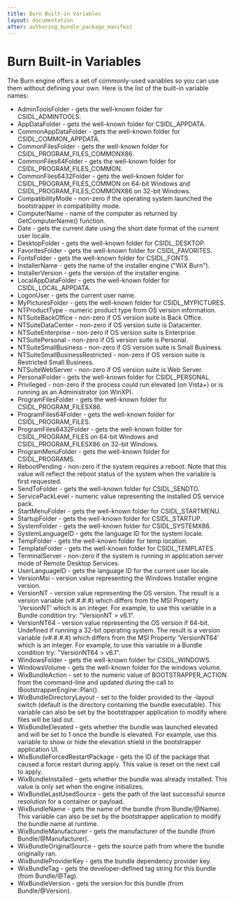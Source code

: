```yaml
---
title: Burn Built-in Variables
layout: documentation
after: authoring_bundle_package_manifest
---
```

# Burn Built-in Variables

The Burn engine offers a set of commonly-used variables so you can use them without defining your own. Here is the list of the built-in variable names:

* AdminToolsFolder - gets the well-known folder for CSIDL\_ADMINTOOLS.
* AppDataFolder - gets the well-known folder for CSIDL\_APPDATA.
* CommonAppDataFolder - gets the well-known folder for CSIDL\_COMMON\_APPDATA.
* CommonFilesFolder - gets the well-known folder for CSIDL\_PROGRAM\_FILES\_COMMONX86.
* CommonFiles64Folder - gets the well-known folder for CSIDL\_PROGRAM\_FILES\_COMMON.
* CommonFiles6432Folder - gets the well-known folder for CSIDL\_PROGRAM\_FILES\_COMMON on 64-bit Windows and CSIDL\_PROGRAM\_FILES\_COMMONX86 on 32-bit Windows.
* CompatibilityMode - non-zero if the operating system launched the bootstrapper in compatibility mode.
* ComputerName - name of the computer as returned by GetComputerName() function.
* Date - gets the current date using the short date format of the current user locale.
* DesktopFolder - gets the well-known folder for CSIDL\_DESKTOP.
* FavoritesFolder - gets the well-known folder for CSIDL\_FAVORITES.
* FontsFolder - gets the well-known folder for CSIDL\_FONTS.
* InstallerName - gets the name of the installer engine (&quot;WiX Burn&quot;).
* InstallerVersion - gets the version of the installer engine.
* LocalAppDataFolder - gets the well-known folder for CSIDL\_LOCAL\_APPDATA.
* LogonUser - gets the current user name.
* MyPicturesFolder - gets the well-known folder for CSIDL\_MYPICTURES.
* NTProductType - numeric product type from OS version information.
* NTSuiteBackOffice - non-zero if OS version suite is Back Office.
* NTSuiteDataCenter - non-zero if OS version suite is Datacenter.
* NTSuiteEnterprise - non-zero if OS version suite is Enterprise.
* NTSuitePersonal - non-zero if OS version suite is Personal.
* NTSuiteSmallBusiness - non-zero if OS version suite is Small Business.
* NTSuiteSmallBusinessRestricted - non-zero if OS version suite is Restricted Small Business.
* NTSuiteWebServer - non-zero if OS version suite is Web Server.
* PersonalFolder - gets the well-known folder for CSIDL\_PERSONAL.
* Privileged - non-zero if the process could run elevated (on Vista+) or is running as an Administrator (on WinXP).
* ProgramFilesFolder - gets the well-known folder for CSIDL\_PROGRAM\_FILESX86.
* ProgramFiles64Folder - gets the well-known folder for CSIDL\_PROGRAM\_FILES.
* ProgramFiles6432Folder - gets the well-known folder for CSIDL\_PROGRAM\_FILES on 64-bit Windows and CSIDL\_PROGRAM\_FILESX86 on 32-bit Windows.
* ProgramMenuFolder - gets the well-known folder for CSIDL\_PROGRAMS.
* RebootPending - non-zero if the system requires a reboot. Note that this value will reflect the reboot status of the system when the variable is first requested.
* SendToFolder - gets the well-known folder for CSIDL\_SENDTO.
* ServicePackLevel - numeric value representing the installed OS service pack.
* StartMenuFolder - gets the well-known folder for CSIDL\_STARTMENU.
* StartupFolder - gets the well-known folder for CSIDL\_STARTUP.
* SystemFolder - gets the well-known folder for CSIDL\_SYSTEMX86.
* SystemLanguageID - gets the language ID for the system locale.
* TempFolder - gets the well-known folder for temp location.
* TemplateFolder - gets the well-known folder for CSIDL\_TEMPLATES.
* TerminalServer - non-zero if the system is running in application server mode of Remote Desktop Services.
* UserLanguageID - gets the language ID for the current user locale.
* VersionMsi - version value representing the Windows Installer engine version.
* VersionNT - version value representing the OS version. The result is a version variable (v#.#.#.#) which differs from the MSI Property &apos;VersionNT&apos; which is an integer. For example, to use this variable in a Bundle condition try: &quot;VersionNT &gt; v6.1&quot;.
* VersionNT64 - version value representing the OS version if 64-bit. Undefined if running a 32-bit operating system. The result is a version variable (v#.#.#.#) which differs from the MSI Property &apos;VersionNT64&apos; which is an integer. For example, to use this variable in a Bundle condition try: &quot;VersionNT64 &gt; v6.1&quot;.
* WindowsFolder - gets the well-known folder for CSIDL\_WINDOWS.
* WindowsVolume - gets the well-known folder for the windows volume.
* WixBundleAction - set to the numeric value of BOOTSTRAPPER\_ACTION from the command-line and updated during the call to IBootstrapperEngine::Plan().
* WixBundleDirectoryLayout - set to the folder provided to the -layout switch (default is the directory containing the bundle executable). This variable can also be set by the bootstrapper application to modify where files will be laid out.
* WixBundleElevated - gets whether the bundle was launched elevated and will be set to 1 once the bundle is elevated. For example, use this variable to show or hide the elevation shield in the bootstrapper application UI.
* WixBundleForcedRestartPackage - gets the ID of the package that caused a force restart during apply. This value is reset on the next call to apply.
* WixBundleInstalled - gets whether the bundle was already installed. This value is only set when the engine initializes.
* WixBundleLastUsedSource - gets the path of the last successful source resolution for a container or payload.
* WixBundleName - gets the name of the bundle (from Bundle/@Name). This variable can also be set by the bootstrapper application to modify the bundle name at runtime.
* WixBundleManufacturer - gets the manufacturer of the bundle (from Bundle/@Manufacturer).
* WixBundleOriginalSource - gets the source path from where the bundle originally ran.
* WixBundleProviderKey - gets the bundle dependency provider key.
* WixBundleTag - gets the developer-defined tag string for this bundle (from Bundle/@Tag).
* WixBundleVersion - gets the version for this bundle (from Bundle/@Version).

